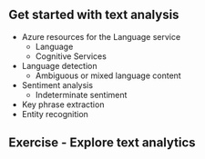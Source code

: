 ## Get started with text analysis
  - Azure resources for the Language service
    - Language
    - Cognitive Services
  - Language detection
    - Ambiguous or mixed language content
  - Sentiment analysis
    - Indeterminate sentiment
  - Key phrase extraction
  - Entity recognition
## Exercise - Explore text analytics
